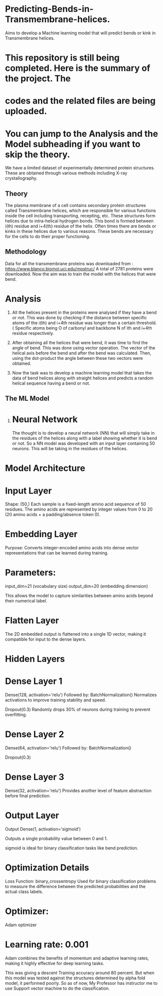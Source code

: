 # Predicting-Bends-in-Transmembrane-helices.
Aims to develop a Machine learning model that will predict bends or kink in Transmembrane helices.

# This repository is still being completed. Here is the summary of the project. The
# codes and the related files are being uploaded.

# You can jump to the Analysis and the Model subheading if you want to skip the theory.

We have a limited dataset of experimentally determined protein structures. These are
obtained through various methods including X-ray crystallography.

## Theory
The plasma membrane of a cell contains secondary protein structures called Transmembrane helices, which
are responsible for various functions inside the cell including transporting, recepting, etc.
These structures form helices due to intra-helical hydrogen bonds. This bond is
formed between i(th) residue and i+4(th) residue of the helix. Often times there are bends or kinks
in these helices due to various reasons. These bends are necessary for the cells to do their proper functioning.

## Methodology
Data for all the transmembrane proteins was downloaded from : https://www.blanco.biomol.uci.edu/mpstruc/
A total of 2781 proteins were downloaded. Now the aim was to train the model with the helices that were bend.

# Analysis
1. All the helices present in the proteins were analysed if they have a bend or not.
   This was done by checking if the distance between specific atoms of the i(th) and i+4th residue was longer
   than a certain threshold. ( Specific atoms being O of carbonyl and backbone N of ith and i+4th residue respectively.

2. After obtaining all the helices that were bend, it was time to find the angle of bend. This was done using
   vector operation. The vector of the helical axis before the bend and after the bend was calculated. Then, using the
   dot-product the angle between these two vectors were obtained.

3. Now the task was to develop a machine learning model that takes the data of bend helices along with straight helices
   and predicts a random helical sequence having a bend or not.

## The ML Model
1. # Neural Network
   The thought is to develop a neural network (NN) that will simply take in the residues of the helices along with a label
   showing whether it is bend or not. So a NN model was developed with an input layer containing 50 neurons. This will be
   taking in the residues of the helices.

# Model Architecture

# Input Layer
Shape: (50,)
Each sample is a fixed-length amino acid sequence of 50 residues. The amino acids are represented by integer values from 0 to 20 (20 amino acids + a padding/absence token 0).

# Embedding Layer
Purpose: Converts integer-encoded amino acids into dense vector representations that can be learned during training.

# Parameters:
input_dim=21 (vocabulary size)
output_dim=20 (embedding dimension)

This allows the model to capture similarities between amino acids beyond their numerical label.

# Flatten Layer
The 2D embedded output is flattened into a single 1D vector, making it compatible for input to the dense layers.

# Hidden Layers
# Dense Layer 1
Dense(128, activation='relu')
Followed by:
BatchNormalization()
Normalizes activations to improve training stability and speed.

Dropout(0.3)
Randomly drops 30% of neurons during training to prevent overfitting.

# Dense Layer 2
Dense(64, activation='relu')
Followed by:
BatchNormalization()

Dropout(0.3)

# Dense Layer 3
Dense(32, activation='relu')
Provides another level of feature abstraction before final prediction.

# Output Layer
Output
Dense(1, activation='sigmoid')

Outputs a single probability value between 0 and 1.

sigmoid is ideal for binary classification tasks like bend prediction.

# Optimization Details
Loss Function:
binary_crossentropy
Used for binary classification problems to measure the difference between the predicted probabilities and the actual class labels.

# Optimizer:
Adam optimizer

# Learning rate: 0.001
Adam combines the benefits of momentum and adaptive learning rates, making it highly effective for deep learning tasks.

This was giving a descent Training accuracy around 80 percent.
But when this model was tested against the structures determined by alpha fold model, it performed poorly.
So as of now, My Professor has instructor me to use Support vector machine to do the classification.
